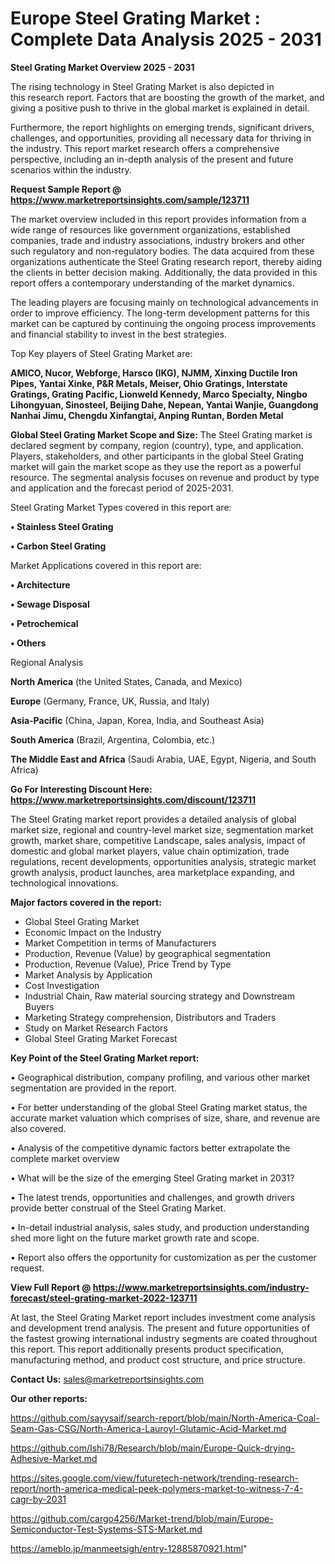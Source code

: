# Europe Steel Grating Market : Complete Data Analysis 2025 - 2031

<Strong> Steel Grating Market Overview 2025 - 2031</strong>

The rising technology in Steel Grating Market is also depicted in this research report. Factors that are boosting the growth of the market, and giving a positive push to thrive in the global market is explained in detail.

Furthermore, the report highlights on emerging trends, significant drivers, challenges, and opportunities, providing all necessary data for thriving in the industry. This report market research offers a comprehensive perspective, including an in-depth analysis of the present and future scenarios within the industry.

<strong>Request Sample Report @ <a href=https://www.marketreportsinsights.com/sample/123711>https://www.marketreportsinsights.com/sample/123711</a></strong>

The market overview included in this report provides information from a wide range of resources like government organizations, established companies, trade and industry associations, industry brokers and other such regulatory and non-regulatory bodies. The data acquired from these organizations authenticate the Steel Grating research report, thereby aiding the clients in better decision making. Additionally, the data provided in this report offers a contemporary understanding of the market dynamics.

The leading players are focusing mainly on technological advancements in order to improve efficiency. The long-term development patterns for this market can be captured by continuing the ongoing process improvements and financial stability to invest in the best strategies.

Top Key players of Steel Grating Market are:

<strong>AMICO, Nucor, Webforge, Harsco (IKG), NJMM, Xinxing Ductile Iron Pipes, Yantai Xinke, P&R Metals, Meiser, Ohio Gratings, Interstate Gratings, Grating Pacific, Lionweld Kennedy, Marco Specialty, Ningbo Lihongyuan, Sinosteel, Beijing Dahe, Nepean, Yantai Wanjie, Guangdong Nanhai Jimu, Chengdu Xinfangtai, Anping Runtan, Borden Metal</strong>

<strong><b>Global Steel Grating Market Scope and Size:</b></strong>
The Steel Grating market is declared segment by company, region (country), type, and application. Players, stakeholders, and other participants in the global Steel Grating market will gain the market scope as they use the report as a powerful resource. The segmental analysis focuses on revenue and product by type and application and the forecast period of 2025-2031.

Steel Grating Market Types covered in this report are:

<strong>• Stainless Steel Grating

• Carbon Steel Grating</strong>

Market Applications covered in this report are:

<strong>• Architecture

• Sewage Disposal

• Petrochemical

• Others</strong> 

Regional Analysis

<strong>North America</strong> (the United States, Canada, and Mexico)

<strong>Europe</strong> (Germany, France, UK, Russia, and Italy)

<strong>Asia-Pacific</strong> (China, Japan, Korea, India, and Southeast Asia)

<strong>South America</strong> (Brazil, Argentina, Colombia, etc.)

<strong>The Middle East and Africa</strong> (Saudi Arabia, UAE, Egypt, Nigeria, and South Africa)

<strong>Go For Interesting Discount Here: <a href=https://www.marketreportsinsights.com/discount/123711>https://www.marketreportsinsights.com/discount/123711</a></strong>

The Steel Grating market report provides a detailed analysis of global market size, regional and country-level market size, segmentation market growth, market share, competitive Landscape, sales analysis, impact of domestic and global market players, value chain optimization, trade regulations, recent developments, opportunities analysis, strategic market growth analysis, product launches, area marketplace expanding, and technological innovations.

<strong><b>Major factors covered in the report:</b></strong>
<ul>
  <li>Global Steel Grating Market </li>
  <li>Economic Impact on the Industry</li>
  <li>Market Competition in terms of Manufacturers</li>
  <li>Production, Revenue (Value) by geographical segmentation</li>
  <li>Production, Revenue (Value), Price Trend by Type</li>
  <li>Market Analysis by Application</li>
  <li>Cost Investigation</li>
  <li>Industrial Chain, Raw material sourcing strategy and Downstream Buyers</li>
  <li>Marketing Strategy comprehension, Distributors and Traders</li>
  <li>Study on Market Research Factors</li>
  <li>Global Steel Grating Market Forecast</li>
</ul>

<strong><b>Key Point of the Steel Grating Market report:</b></strong>

• Geographical distribution, company profiling, and various other market segmentation are provided in the report.

• For better understanding of the global Steel Grating market status, the accurate market valuation which comprises of size, share, and revenue are also covered.

• Analysis of the competitive dynamic factors better extrapolate the complete market overview

• What will be the size of the emerging Steel Grating market in 2031?

• The latest trends, opportunities and challenges, and growth drivers provide better construal of the Steel Grating Market.

• In-detail industrial analysis, sales study, and production understanding shed more light on the future market growth rate and scope.

• Report also offers the opportunity for customization as per the customer request.

<strong><b>View Full Report @ <a href=https://www.marketreportsinsights.com/industry-forecast/steel-grating-market-2022-123711>https://www.marketreportsinsights.com/industry-forecast/steel-grating-market-2022-123711</a></b></strong>


At last, the Steel Grating Market report includes investment come analysis and development trend analysis. The present and future opportunities of the fastest growing international industry segments are coated throughout this report. This report additionally presents product specification, manufacturing method, and product cost structure, and price structure.

<strong>Contact Us:</strong>
sales@marketreportsinsights.com

<strong>Our other reports:</strong>

<a href=https://github.com/sayysaif/search-report/blob/main/North-America-Coal-Seam-Gas-CSG/North-America-Lauroyl-Glutamic-Acid-Market.md>https://github.com/sayysaif/search-report/blob/main/North-America-Coal-Seam-Gas-CSG/North-America-Lauroyl-Glutamic-Acid-Market.md</a>

<a href=https://github.com/Ishi78/Research/blob/main/Europe-Quick-drying-Adhesive-Market.md>https://github.com/Ishi78/Research/blob/main/Europe-Quick-drying-Adhesive-Market.md</a>

<a href=https://sites.google.com/view/futuretech-network/trending-research-report/north-america-medical-peek-polymers-market-to-witness-7-4-cagr-by-2031>https://sites.google.com/view/futuretech-network/trending-research-report/north-america-medical-peek-polymers-market-to-witness-7-4-cagr-by-2031</a>

<a href=https://github.com/cargo4256/Market-trend/blob/main/Europe-Semiconductor-Test-Systems-STS-Market.md>https://github.com/cargo4256/Market-trend/blob/main/Europe-Semiconductor-Test-Systems-STS-Market.md</a>

<a href=https://ameblo.jp/manmeetsigh/entry-12885870921.html>https://ameblo.jp/manmeetsigh/entry-12885870921.html</a>"
